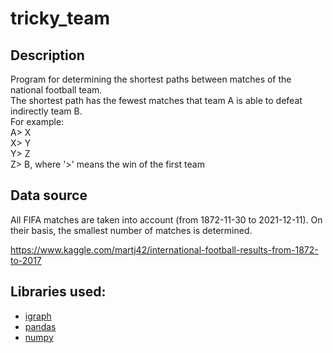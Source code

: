 # tricky_team

## Description

Program for determining the shortest paths between matches of the national football team. \
The shortest path has the fewest matches that team A is able to defeat indirectly team B. \
For example: \
A> X \
X> Y \
Y> Z \
Z> B, where '>' means the win of the first team

## Data source

All FIFA matches are taken into account (from 1872-11-30 to 2021-12-11). On their basis, the smallest number of matches is determined.

https://www.kaggle.com/martj42/international-football-results-from-1872-to-2017 

## Libraries used:
- [igraph](https://igraph.org/python/tutorial/latest/tutorial.html)
- [pandas](https://pandas.pydata.org/docs/user_guide/index.html)
- [numpy](https://numpy.org/doc/stable/user/index.html#user)
